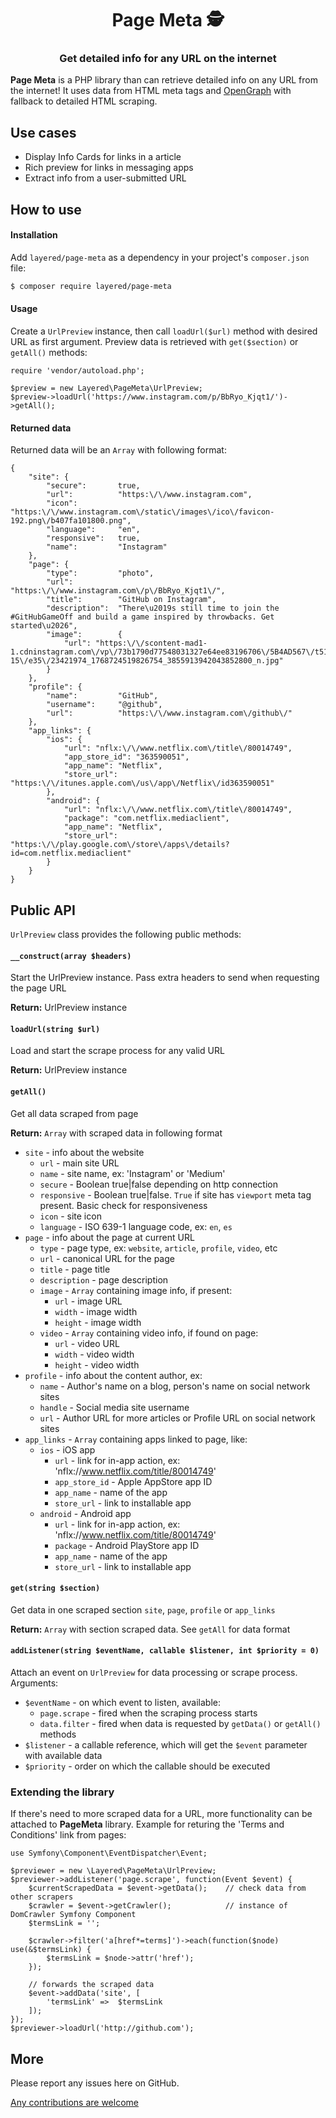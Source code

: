 <h1 align="center" style="border-bottom: none;">Page Meta 🕵</h1>
<h3 align="center">Get detailed info for any URL on the internet</h3>

**Page Meta** is a PHP library than can retrieve detailed info on any URL from the internet!
It uses data from HTML meta tags and [OpenGraph](http://ogp.me/) with fallback to detailed HTML scraping.

## Use cases
* Display Info Cards for links in a article
* Rich preview for links in messaging apps
* Extract info from a user-submitted URL

## How to use

#### Installation

Add `layered/page-meta` as a dependency in your project's `composer.json` file:
``` bash
$ composer require layered/page-meta
```

#### Usage

Create a `UrlPreview` instance, then call `loadUrl($url)` method with desired URL as first argument. Preview data is retrieved with `get($section)` or `getAll()` methods:
```
require 'vendor/autoload.php';

$preview = new Layered\PageMeta\UrlPreview;
$preview->loadUrl('https://www.instagram.com/p/BbRyo_Kjqt1/')->getAll();
```

#### Returned data

Returned data will be an `Array` with following format:
```
{
	"site": {
		"secure":		true,
		"url":			"https:\/\/www.instagram.com",
		"icon":			"https:\/\/www.instagram.com\/static\/images\/ico\/favicon-192.png\/b407fa101800.png",
		"language":		"en",
		"responsive":	true,
		"name":			"Instagram"
	},
	"page": {
		"type":			"photo",
		"url":			"https:\/\/www.instagram.com\/p\/BbRyo_Kjqt1\/",
		"title":		"GitHub on Instagram",
		"description":	"There\u2019s still time to join the #GitHubGameOff and build a game inspired by throwbacks. Get started\u2026",
		"image":		{
			"url": "https:\/\/scontent-mad1-1.cdninstagram.com\/vp\/73b1790d77548031327e64ee83196706\/5B4AD567\/t51.2885-15\/e35\/23421974_1768724519826754_3855913942043852800_n.jpg"
		}
	},
	"profile": {
		"name":			"GitHub",
		"username":		"@github",
		"url":			"https:\/\/www.instagram.com\/github\/"
	},
	"app_links": {
		"ios": {
			"url": "nflx:\/\/www.netflix.com\/title\/80014749",
			"app_store_id": "363590051",
			"app_name": "Netflix",
			"store_url": "https:\/\/itunes.apple.com\/us\/app\/Netflix\/id363590051"
		},
		"android": {
			"url": "nflx:\/\/www.netflix.com\/title\/80014749",
			"package": "com.netflix.mediaclient",
			"app_name": "Netflix",
			"store_url": "https:\/\/play.google.com\/store\/apps\/details?id=com.netflix.mediaclient"
		}
	}
}
```

## Public API
`UrlPreview` class provides the following public methods:

#### `__construct(array $headers)`
Start the UrlPreview instance. Pass extra headers to send when requesting the page URL

**Return:** UrlPreview instance

#### `loadUrl(string $url)`
Load and start the scrape process for any valid URL

**Return:** UrlPreview instance

#### `getAll()`
Get all data scraped from page

**Return:** `Array` with scraped data in following format
- `site` - info about the website
  - `url` - main site URL
  - `name` - site name, ex: 'Instagram' or 'Medium'
  - `secure` - Boolean true|false depending on http connection
  - `responsive` - Boolean true|false. `True` if site has `viewport` meta tag present. Basic check for responsiveness
  - `icon` - site icon
  - `language` - ISO 639-1 language code, ex: `en`, `es`
- `page` - info about the page at current URL
  - `type` - page type, ex: `website`, `article`, `profile`, `video`, etc
  - `url` - canonical URL for the page
  - `title` - page title
  - `description` - page description
  - `image` - `Array` containing image info, if present:
	- `url` - image URL
	- `width` - image width
	- `height` - image width
  - `video` - `Array` containing video info, if found on page:
	- `url` - video URL
	- `width` - video width
	- `height` - video width
- `profile` - info about the content author, ex:
  - `name` - Author's name on a blog, person's name on social network sites
  - `handle` - Social media site username
  - `url` - Author URL for more articles or Profile URL on social network sites
- `app_links` - `Array` containing apps linked to page, like:
  - `ios` - iOS app
	- `url` - link for in-app action, ex: 'nflx://www.netflix.com/title/80014749'
	- `app_store_id` - Apple AppStore app ID
	- `app_name` - name of the app
	- `store_url` - link to installable app
  - `android` - Android app
	- `url` - link for in-app action, ex: 'nflx://www.netflix.com/title/80014749'
	- `package` - Android PlayStore app ID
	- `app_name` - name of the app
	- `store_url` - link to installable app

#### `get(string $section)`
Get data in one scraped section `site`, `page`, `profile` or `app_links`

**Return:** `Array` with section scraped data. See `getAll` for data format

#### `addListener(string $eventName, callable $listener, int $priority = 0)`
Attach an event on `UrlPreview` for data processing or scrape process. Arguments:
- `$eventName` - on which event to listen, available:
  - `page.scrape` - fired when the scraping process starts
  - `data.filter` - fired when data is requested by `getData()` or `getAll()` methods
- `$listener` - a callable reference, which will get the `$event` parameter with available data
- `$priority` - order on which the callable should be executed


### Extending the library
If there's need to more scraped data for a URL, more functionality can be attached to **PageMeta** library. Example for returing the 'Terms and Conditions' link from pages:
```
use Symfony\Component\EventDispatcher\Event;

$previewer = new \Layered\PageMeta\UrlPreview;
$previewer->addListener('page.scrape', function(Event $event) {
	$currentScrapedData = $event->getData();	// check data from other scrapers
	$crawler = $event->getCrawler();			// instance of DomCrawler Symfony Component
	$termsLink = '';

	$crawler->filter('a[href*=terms]')->each(function($node) use(&$termsLink) {
		$termsLink = $node->attr('href');
	});

	// forwards the scraped data
	$event->addData('site', [
		'termsLink'	=>	$termsLink
	]);
});
$previewer->loadUrl('http://github.com');
```


## More

Please report any issues here on GitHub.

[Any contributions are welcome](CONTRIBUTING.md)
